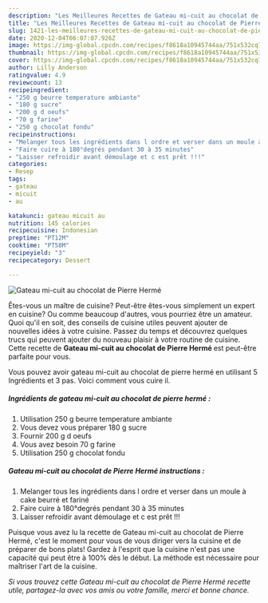 ```yaml
---
description: "Les Meilleures Recettes de Gateau mi-cuit au chocolat de Pierre Hermé"
title: "Les Meilleures Recettes de Gateau mi-cuit au chocolat de Pierre Hermé"
slug: 1421-les-meilleures-recettes-de-gateau-mi-cuit-au-chocolat-de-pierre-herme
date: 2020-12-04T06:07:07.926Z
image: https://img-global.cpcdn.com/recipes/f8618a10945744aa/751x532cq70/gateau-mi-cuit-au-chocolat-de-pierre-herme-photo-principale-de-la-recette.jpg
thumbnail: https://img-global.cpcdn.com/recipes/f8618a10945744aa/751x532cq70/gateau-mi-cuit-au-chocolat-de-pierre-herme-photo-principale-de-la-recette.jpg
cover: https://img-global.cpcdn.com/recipes/f8618a10945744aa/751x532cq70/gateau-mi-cuit-au-chocolat-de-pierre-herme-photo-principale-de-la-recette.jpg
author: Lilly Anderson
ratingvalue: 4.9
reviewcount: 13
recipeingredient:
- "250 g beurre temperature ambiante"
- "180 g sucre"
- "200 g d oeufs"
- "70 g farine"
- "250 g chocolat fondu"
recipeinstructions:
- "Melanger tous les ingrédients dans l ordre et verser dans un moule à cake beurré et fariné"
- "Faire cuire à 180°degrés pendant 30 à 35 minutes"
- "Laisser refroidir avant démoulage et c est prêt !!!"
categories:
- Resep
tags:
- gateau
- micuit
- au

katakunci: gateau micuit au 
nutrition: 145 calories
recipecuisine: Indonesian
preptime: "PT12M"
cooktime: "PT58M"
recipeyield: "3"
recipecategory: Dessert

---
```



![Gateau mi-cuit au chocolat de Pierre Hermé](https://img-global.cpcdn.com/recipes/f8618a10945744aa/751x532cq70/gateau-mi-cuit-au-chocolat-de-pierre-herme-photo-principale-de-la-recette.jpg)

Êtes-vous un maître de cuisine? Peut-être êtes-vous simplement un expert en cuisine? Ou comme beaucoup d'autres, vous pourriez être un amateur. Quoi qu'il en soit, des conseils de cuisine utiles peuvent ajouter de nouvelles idées à votre cuisine. Passez du temps et découvrez quelques trucs qui peuvent ajouter du nouveau plaisir à votre routine de cuisine. Cette recette de <strong> Gateau mi-cuit au chocolat de Pierre Hermé </strong> est peut-être parfaite pour vous.

<!--inarticleads1-->

Vous pouvez avoir gateau mi-cuit au chocolat de pierre hermé en utilisant 5 Ingrédients et 3 pas. Voici comment vous cuire il.

##### Ingrédients de gateau mi-cuit au chocolat de pierre hermé :

1. Utilisation 250 g beurre temperature ambiante
1. Vous devez vous préparer 180 g sucre
1. Fournir 200 g d oeufs
1. Vous avez besoin 70 g farine
1. Utilisation 250 g chocolat fondu




<!--inarticleads2-->

##### Gateau mi-cuit au chocolat de Pierre Hermé instructions :

1. Melanger tous les ingrédients dans l ordre et verser dans un moule à cake beurré et fariné
1. Faire cuire à 180°degrés pendant 30 à 35 minutes
1. Laisser refroidir avant démoulage et c est prêt !!!




<!--inarticleads1-->

<p>
Puisque vous avez lu la recette de Gateau mi-cuit au chocolat de Pierre Hermé, c'est le moment pour vous de vous diriger vers la cuisine et de préparer de bons plats! Gardez à l'esprit que la cuisine n'est pas une capacité qui peut être à 100% dès le début. La méthode est nécessaire pour maîtriser l'art de la cuisine.
</p>

<p>
<i>Si vous trouvez cette Gateau mi-cuit au chocolat de Pierre Hermé recette utile, partagez-la avec vos amis ou votre famille, merci et bonne chance.</i>
</p>
